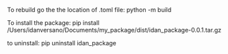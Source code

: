 To rebuild go the the location of .toml file:
python -m build 

To install the package:
pip install /Users/idanversano/Documents/my_package/dist/idan_package-0.0.1.tar.gz

to uninstall:
pip uninstall idan_package

